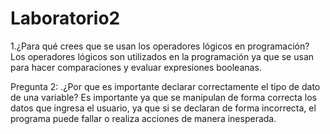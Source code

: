 # Laboratorio2

1.¿Para qué crees que se usan los operadores lógicos en programación?
Los operadores lógicos son utilizados en la programación ya que se usan para hacer comparaciones y evaluar expresiones booleanas.

Pregunta 2:
.¿Por que es importante declarar correctamente el tipo de dato de una variable?
Es importante ya que se manipulan de forma correcta los datos que ingresa el usuario, ya que si se declaran de forma incorrecta, el programa puede fallar o realiza acciones de manera inesperada.